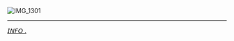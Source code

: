 ![IMG_1301](https://github.com/user-attachments/assets/3414d564-8e1c-4ee2-91a1-f83b3cea8ff0)
***
[𝘐𝘕𝘍𝘖 .](https://t.me/autopsykiss)
